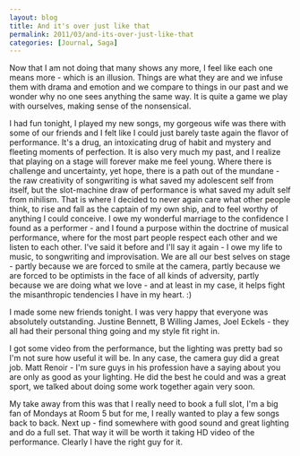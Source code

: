 ```yaml
---
layout: blog
title: And it's over just like that
permalink: 2011/03/and-its-over-just-like-that
categories: [Journal, Saga]
---
```


Now that I am not doing that many shows any more, I feel like each one means more - which is an illusion. Things are what they are and we infuse them with drama and emotion and we compare to things in our past and we wonder why no one sees anything the same way. It is quite a game we play with ourselves, making sense of the nonsensical.

I had fun tonight, I played my new songs, my gorgeous wife was there with some of our friends and I felt like I could just barely taste again the flavor of performance. It's a drug, an intoxicating drug of habit and mystery and fleeting moments of perfection. It is also very much my past, and I realize that playing on a stage will forever make me feel young. Where there is challenge and uncertainty, yet hope, there is a path out of the mundane - the raw creativity of songwriting is what saved my adolescent self from itself, but the slot-machine draw of performance is what saved my adult self from nihilism. That is where I decided to never again care what other people think, to rise and fall as the captain of my own ship, and to feel worthy of anything I could conceive. I owe my wonderful marriage to the confidence I found as a performer - and I found a purpose within the doctrine of musical performance, where for the most part people respect each other and we listen to each other. I've said it before and I'll say it again - I owe my life to music, to songwriting and improvisation. We are all our best selves on stage - partly because we are forced to smile at the camera, partly because we are forced to be optimists in the face of all kinds of adversity, partly because we are doing what we love - and at least in my case, it helps fight the misanthropic tendencies I have in my heart. :)

I made some new friends tonight. I was very happy that everyone was absolutely outstanding. Justine Bennett, B Willing James, Joel Eckels - they all had their personal thing going and my style fit right in.

I got some video from the performance, but the lighting was pretty bad so I'm not sure how useful it will be. In any case, the camera guy did a great job. Matt Renoir - I'm sure guys in his profession have a saying about you are only as good as your lighting. He did the best he could and was a great sport, we talked about doing some work together again very soon.

My take away from this was that I really need to book a full slot, I'm a big fan of Mondays at Room 5 but for me, I really wanted to play a few songs back to back. Next up - find somewhere with good sound and great lighting and do a full set. That way it will be worth it taking HD video of the performance. Clearly I have the right guy for it.
